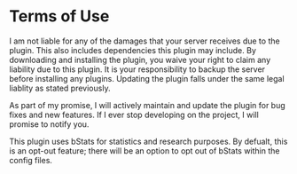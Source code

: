 # Terms of Use
I am not liable for any of the damages that your server receives due to the plugin. This also includes dependencies this plugin may include.
By downloading and installing the plugin, you waive your right to claim any liability due to this plugin.
It is your responsibility to backup the server before installing any plugins.
Updating the plugin falls under the same legal liablity as stated previously.

As part of my promise, I will actively maintain and update the plugin for bug fixes and new features. If I ever stop developing on the project, I will promise to notify you.

This plugin uses bStats for statistics and research purposes. By defualt, this is an opt-out feature; there will be an option to opt out of bStats within the config files.
